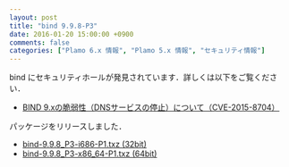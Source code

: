 ```yaml
---
layout: post
title: "bind 9.9.8-P3"
date: 2016-01-20 15:00:00 +0900
comments: false
categories: ["Plamo 6.x 情報", "Plamo 5.x 情報", "セキュリティ情報"]
---
```

bind にセキュリティホールが発見されています．詳しくは以下をご覧ください．

* [BIND 9.xの脆弱性（DNSサービスの停止）について（CVE-2015-8704）](http://jprs.jp/tech/security/2016-01-20-bind9-vuln-stringformat.html)

パッケージをリリースしました．

* [bind-9.9.8_P3-i686-P1.txz (32bit)](ftp://plamo.linet.gr.jp/pub/Plamo-5.x/x86/plamo/01_minimum/network.txz/bind-9.9.8_P3-i686-P1.txz)
* [bind-9.9.8_P3-x86_64-P1.txz (64bit)](ftp://plamo.linet.gr.jp/pub/Plamo-5.x/x86_64/plamo/01_minimum/network.txz/bind-9.9.8_P3-x86_64-P1.txz)